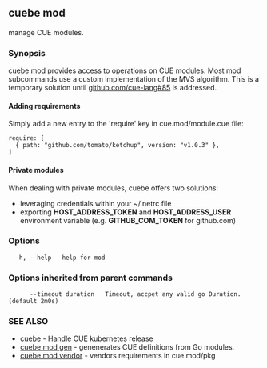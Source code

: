 ## cuebe mod

manage CUE modules.

### Synopsis

cuebe mod provides access to operations on CUE modules.
Most mod subcommands use a custom implementation of the MVS algorithm.
This is a temporary solution until [github.com/cue-lang#85](https://github.com/cue-lang/cue/issues/851) is addressed.

#### Adding requirements

Simply add a new entry to the 'require' key in cue.mod/module.cue file:

~~~cue
require: [
  { path: "github.com/tomato/ketchup", version: "v1.0.3" },
]
~~~

#### Private modules

When dealing with private modules, cuebe offers two solutions:
- leveraging credentials within your ~/.netrc file
- exporting **HOST_ADDRESS_TOKEN** and **HOST_ADDRESS_USER** environment variable (e.g. **GITHUB_COM_TOKEN** for github.com)


### Options

```
  -h, --help   help for mod
```

### Options inherited from parent commands

```
      --timeout duration   Timeout, accpet any valid go Duration. (default 2m0s)
```

### SEE ALSO

* [cuebe](cli/cuebe.md)	 - Handle CUE kubernetes release
* [cuebe mod gen](cli/cuebe_mod_gen.md)	 - genenerates CUE definitions from Go modules.
* [cuebe mod vendor](cli/cuebe_mod_vendor.md)	 - vendors requirements in cue.mod/pkg


